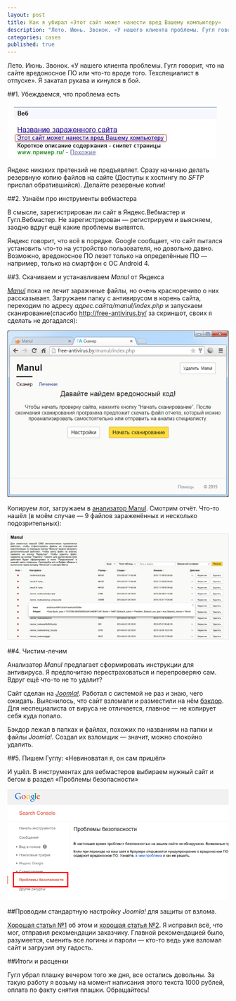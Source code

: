 ```yaml
---
layout: post
title: Как я убирал «Этот сайт может нанести вред Вашему компьютеру»
description: "Лето. Июнь. Звонок. «У нашего клиента проблемы. Гугл говорит, что на сайте вредоносное ПО или что-то вроде того. Техспециалист в отпуске». Я закатал рукава и кинулся в бой..."
categories: cases
published: true
---
```


Лето. Июнь. Звонок. «У нашего клиента проблемы. Гугл говорит, что на сайте вредоносное ПО или что-то вроде того. Техспециалист в отпуске». Я закатал рукава и кинулся в бой.

##1. Убеждаемся, что проблема есть

<img src="/img/site-ugroza.jpg">

Яндекс никаких претензий не предъявляет. Сразу начинаю делать резервную копию файлов на сайте (Доступы к хостингу по *SFTP* прислал обратившийся). Делайте резервные копии!

##2. Узнаём про инструменты вебмастера

В смысле, зарегистрирован ли сайт в Яндекс.Вебмастер и Гугл.Вебмастер. Не зарегистрирован — регистрируем и выясняем, заодно вдруг ещё какие проблемы выявятся.

Яндекс говорит, что всё в порядке. Google сообщает, что сайт пытался установить что-то на устройство пользователя, но довольно давно. Возможно, вредоносное ПО лезет только на определённые ПО — например, только на смартфон с ОС Android 4.

##3. Скачиваем и устанавливаем *Manul* от Яндекса

*[Manul](http://yandex.ru/promo/manul)* пока не лечит заражнные файлы, но очень красноречиво о них рассказывает. Загружаем папку с антивирусом в корень сайта, переходим по адресу *адрес.сайта/manul/index.php* и запускаем сканирование(спасибо http://free-antivirus.by/ за скриншот, своих я сделать не догадался):

[<img src="/img/yandex-manul-start.png">](http://free-antivirus.by/)

Копируем лог, загружаем в [анализатор Manul](http://antimalware.github.io/manul/). Смотрим отчёт. Что-то нашёл (в моём случае — 9 файлов зараженённых и несколько подозрительных):

[<img src="/img/manul-nashol.jpg">](http://www.lastdomain.ru/)


##4. Чистим-лечим

Анализатор *Manul* предлагает сформировать инструкции для антивируса. Я предпочитаю перестраховаться и перепроверяю сам. Вдруг ещё что-то не то удалит?

Сайт сделан на [*Joomla!*](https://ru.wikipedia.org/wiki/Joomla!). Работал с системой не раз и знаю, чего ожидать. Выяснилось, что сайт взломали и разместили на нём [бэкдор](https://ru.wikipedia.org/wiki/%D0%91%D1%8D%D0%BA%D0%B4%D0%BE%D1%80). Для неспециалиста от вируса не отличается, главное — не копирует себя куда попало.

Бэкдор лежал в папках и файлах, похожих по названиям на папки и файлы *Joomla!*. Создал их взломщик — значит, можно спокойно удалить.

##5. Пишем Гуглу: «Невиноватая я, он сам пришёл»

И ушёл. В инструментах для вебмастеров выбираем нужный сайт и бегом в раздел «Проблемы безопасности»

<img src="/img/googlewebmastervirus.png">

##Проводим стандартную настройку *Joomla!* для защиты от взлома.

[Хорошая статья №1](http://palpalych.ru/blog/55-razrabotka/302-bezopasnost-sajtov-na-joomla-ili-kak-borotsja-s-virusami-na-sajte.html) об этом и [хорошая статья №2](http://blog.a1.lg.ua/joomla/zashhita-joomla-2-5-ot-vzloma). Я исправил всё, что мог, отправил рекомендации заказчику. Главной рекомендацией было, разумеется, сменить все логины и пароли — кто-то ведь уже взломал сайт и загрузил эту гадость.

##Итоги и расценки

Гугл убрал плашку вечером того же дня, все остались довольны. За такую работу я возьму на момент написания этого текста 1000 рублей, оплата по факту снятия плашки. Обращайтесь!

